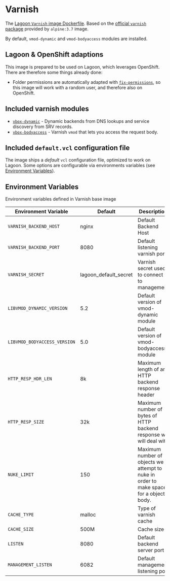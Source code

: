 # Varnish

The [Lagoon `Varnish` image Dockerfile](https://github.com/amazeeio/lagoon/blob/master/images/varnish/Dockerfile). Based on the [official `varnish` package](https://hub.docker.com/_/varnish) provided by `alpine:3.7` image.

By default, `vmod-dynamic` and `vmod-bodyaccess` modules are installed.

## Lagoon & OpenShift adaptions

This image is prepared to be used on Lagoon, which leverages OpenShift. There are therefore some things already done:

* Folder permissions are automatically adapted with [`fix-permissions`](https://github.com/sclorg/s2i-base-container/blob/master/core/root/usr/bin/fix-permissions), so this image will work with a random user, and therefore also on OpenShift.

## Included varnish modules

* [`vbox-dynamic`](https://github.com/nigoroll/libvmod-dynamic) - Dynamic backends from DNS lookups and service discovery from SRV records.
* [`vbox-bodyaccess`](https://github.com/aondio/libvmod-bodyaccess) - Varnish `vmod` that lets you access the request body.

## Included `default.vcl` configuration file

The image ships a _default_ `vcl` configuration file, optimized to work on Lagoon. Some options are configurable via environments variables \(see [Environment Variables](./#environment-variables)\).

## Environment Variables
Environment variables defined in Varnish base image

| Environment Variable         | Default               | Description                                                                            |
| ---------------------------- | --------------------- | -------------------------------------------------------------------------------------- |
| `VARNISH_BACKEND_HOST`       | nginx                 | Default Backend Host                                                                   |
| `VARNISH_BACKEND_PORT`       | 8080                  | Default listening varnish port                                                         |
| `VARNISH_SECRET`             | lagoon_default_secret | Varnish secret used to connect to management                                           |
| `LIBVMOD_DYNAMIC_VERSION`    | 5.2                   | Default version of vmod-dynamic module                                                 |
| `LIBVMOD_BODYACCESS_VERSION` | 5.0                   | Default version of vmod-bodyaccess module                                              |
| `HTTP_RESP_HDR_LEN`          | 8k                    | Maximum length of any HTTP backend response header                                     |
| `HTTP_RESP_SIZE`             | 32k                   | Maximum number of bytes of HTTP backend response we will deal with                     |
| `NUKE_LIMIT`                 | 150                   | Maximum number of objects we attempt to nuke in order to make space for a object body. |
| `CACHE_TYPE`                 | malloc                | Type of varnish cache                                                                  |
| `CACHE_SIZE`                 | 500M                  | Cache size                                                                             |
| `LISTEN`                     | 8080                  | Default backend server port                                                            |
| `MANAGEMENT_LISTEN`          | 6082                  | Default management listening port                                                      |
